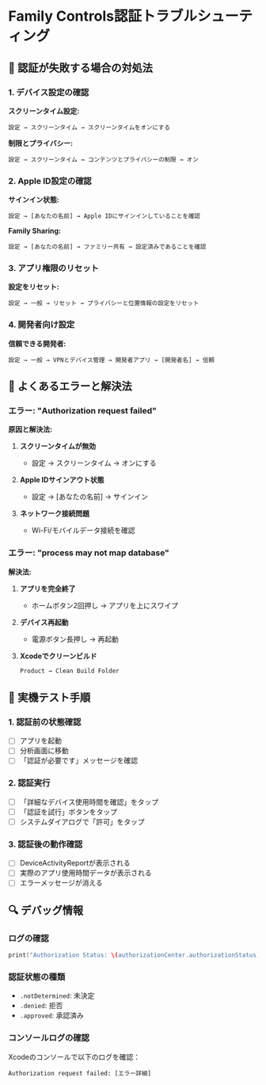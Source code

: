 # Family Controls認証トラブルシューティング

## 🔧 認証が失敗する場合の対処法

### 1. デバイス設定の確認

**スクリーンタイム設定:**
```
設定 → スクリーンタイム → スクリーンタイムをオンにする
```

**制限とプライバシー:**
```
設定 → スクリーンタイム → コンテンツとプライバシーの制限 → オン
```

### 2. Apple ID設定の確認

**サインイン状態:**
```
設定 → [あなたの名前] → Apple IDにサインインしていることを確認
```

**Family Sharing:**
```
設定 → [あなたの名前] → ファミリー共有 → 設定済みであることを確認
```

### 3. アプリ権限のリセット

**設定をリセット:**
```
設定 → 一般 → リセット → プライバシーと位置情報の設定をリセット
```

### 4. 開発者向け設定

**信頼できる開発者:**
```
設定 → 一般 → VPNとデバイス管理 → 開発者アプリ → [開発者名] → 信頼
```

## 🚨 よくあるエラーと解決法

### エラー: "Authorization request failed"

**原因と解決法:**
1. **スクリーンタイムが無効**
   - 設定 → スクリーンタイム → オンにする

2. **Apple IDサインアウト状態**
   - 設定 → [あなたの名前] → サインイン

3. **ネットワーク接続問題**
   - Wi-Fi/モバイルデータ接続を確認

### エラー: "process may not map database"

**解決法:**
1. **アプリを完全終了**
   - ホームボタン2回押し → アプリを上にスワイプ

2. **デバイス再起動**
   - 電源ボタン長押し → 再起動

3. **Xcodeでクリーンビルド**
   ```bash
   Product → Clean Build Folder
   ```

## 📱 実機テスト手順

### 1. 認証前の状態確認
- [ ] アプリを起動
- [ ] 分析画面に移動
- [ ] 「認証が必要です」メッセージを確認

### 2. 認証実行
- [ ] 「詳細なデバイス使用時間を確認」をタップ
- [ ] 「認証を試行」ボタンをタップ
- [ ] システムダイアログで「許可」をタップ

### 3. 認証後の動作確認
- [ ] DeviceActivityReportが表示される
- [ ] 実際のアプリ使用時間データが表示される
- [ ] エラーメッセージが消える

## 🔍 デバッグ情報

### ログの確認
```swift
print("Authorization Status: \(authorizationCenter.authorizationStatus)")
```

### 認証状態の種類
- `.notDetermined`: 未決定
- `.denied`: 拒否
- `.approved`: 承認済み

### コンソールログの確認
Xcodeのコンソールで以下のログを確認：
```
Authorization request failed: [エラー詳細]
``` 